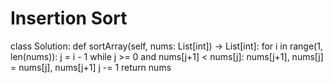 # Insertion Sort
class Solution:
def sortArray(self, nums: List[int]) -> List[int]:
for i in range(1, len(nums)):
j = i - 1
while j >= 0 and nums[j+1] < nums[j]:
nums[j+1], nums[j] = nums[j], nums[j+1]
j -= 1
return nums
